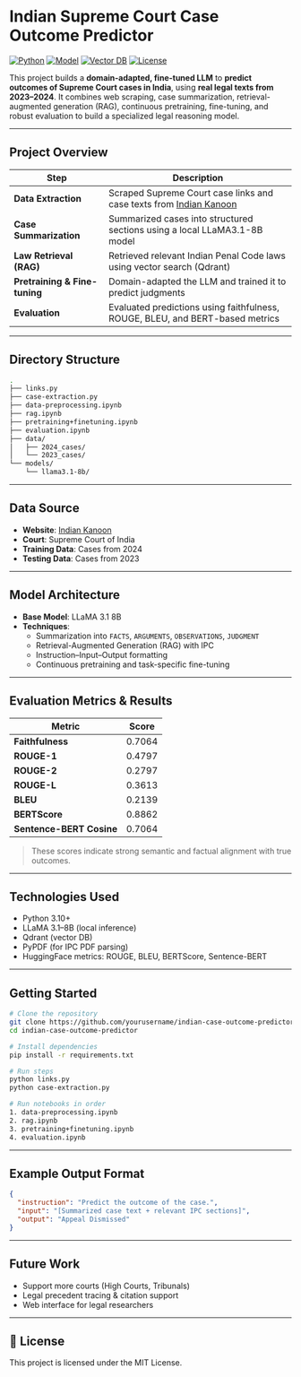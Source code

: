 # Indian Supreme Court Case Outcome Predictor

[![Python](https://img.shields.io/badge/Python-3.10-blue?logo=python)](https://www.python.org/downloads/release/python-310/)
[![Model](https://img.shields.io/badge/Model-LLaMA3.1--8B-orange)]()
[![Vector DB](https://img.shields.io/badge/VectorDB-Qdrant-purple)](https://qdrant.tech/)
[![License](https://img.shields.io/badge/License-MIT-green.svg)](LICENSE)

This project builds a **domain-adapted, fine-tuned LLM** to **predict outcomes of Supreme Court cases in India**, using **real legal texts from 2023–2024**. It combines web scraping, case summarization, retrieval-augmented generation (RAG), continuous pretraining, fine-tuning, and robust evaluation to build a specialized legal reasoning model.

---

## Project Overview

| Step | Description |
|------|-------------|
| **Data Extraction** | Scraped Supreme Court case links and case texts from [Indian Kanoon](https://www.indiankanoon.org/) |
| **Case Summarization** | Summarized cases into structured sections using a local LLaMA3.1-8B model |
| **Law Retrieval (RAG)** | Retrieved relevant Indian Penal Code laws using vector search (Qdrant) |
| **Pretraining & Fine-tuning** | Domain-adapted the LLM and trained it to predict judgments |
| **Evaluation** | Evaluated predictions using faithfulness, ROUGE, BLEU, and BERT-based metrics |

---

## Directory Structure

```bash
.
├── links.py
├── case-extraction.py
├── data-preprocessing.ipynb
├── rag.ipynb
├── pretraining+finetuning.ipynb
├── evaluation.ipynb
├── data/
│   ├── 2024_cases/
│   └── 2023_cases/
└── models/
    └── llama3.1-8b/
```

---

##  Data Source

- **Website**: [Indian Kanoon](https://www.indiankanoon.org/)
- **Court**: Supreme Court of India
- **Training Data**: Cases from 2024
- **Testing Data**: Cases from 2023

---

## Model Architecture

- **Base Model**: LLaMA 3.1 8B
- **Techniques**:
  - Summarization into `FACTS`, `ARGUMENTS`, `OBSERVATIONS`, `JUDGMENT`
  - Retrieval-Augmented Generation (RAG) with IPC
  - Instruction–Input–Output formatting
  - Continuous pretraining and task-specific fine-tuning

---

## Evaluation Metrics & Results

| Metric                  | Score     |
|-------------------------|-----------|
| **Faithfulness**        | 0.7064    |
| **ROUGE-1**             | 0.4797    |
| **ROUGE-2**             | 0.2797    |
| **ROUGE-L**             | 0.3613    |
| **BLEU**                | 0.2139    |
| **BERTScore**           | 0.8862    |
| **Sentence-BERT Cosine**| 0.7064    |

> These scores indicate strong semantic and factual alignment with true outcomes.

---

## Technologies Used

- Python 3.10+
- LLaMA 3.1–8B (local inference)
- Qdrant (vector DB)
- PyPDF (for IPC PDF parsing)
- HuggingFace metrics: ROUGE, BLEU, BERTScore, Sentence-BERT

---

## Getting Started

```bash
# Clone the repository
git clone https://github.com/yourusername/indian-case-outcome-predictor.git
cd indian-case-outcome-predictor

# Install dependencies
pip install -r requirements.txt

# Run steps
python links.py
python case-extraction.py

# Run notebooks in order
1. data-preprocessing.ipynb
2. rag.ipynb
3. pretraining+finetuning.ipynb
4. evaluation.ipynb
```

---

## Example Output Format

```json
{
  "instruction": "Predict the outcome of the case.",
  "input": "[Summarized case text + relevant IPC sections]",
  "output": "Appeal Dismissed"
}
```

---

## Future Work

- Support more courts (High Courts, Tribunals)
- Legal precedent tracing & citation support
- Web interface for legal researchers

---

## 📄 License

This project is licensed under the MIT License.
